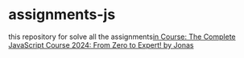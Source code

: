 # assignments-js
this repository for solve all the assignments<a href="[https://img.shields.io/badge/linkedin-0A66C2?style=for-the-badge&logo=linkedin&logoColor=white](https://www.udemy.com/course/the-complete-javascript-course/learn/lecture/22628657#announcements)https://www.udemy.com/course/the-complete-javascript-course/learn/lecture/22628657#announcements)" target="_blank">in Course: The Complete JavaScript Course 2024: From Zero to Expert! by Jonas </a>


